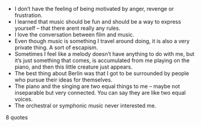  - I don’t have the feeling of being motivated by anger, revenge or frustration.
 - I learned that music should be fun and should be a way to express yourself – that there arent really any rules.
 - I love the conversation between film and music.
 - Even though music is something I travel around doing, it is also a very private thing. A sort of escapism.
 - Sometimes I feel like a melody doesn’t have anything to do with me, but it’s just something that comes, is accumulated from me playing on the piano, and then this little creature just appears.
 - The best thing about Berlin was that I got to be surrounded by people who pursue their ideas for themselves.
 - The piano and the singing are two equal things to me – maybe not inseparable but very connected. You can say they are like two equal voices.
 - The orchestral or symphonic music never interested me.

8 quotes